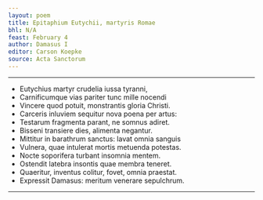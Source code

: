 ```yaml
---
layout: poem
title: Epitaphium Eutychii, martyris Romae
bhl: N/A
feast: February 4
author: Damasus I
editor: Carson Koepke
source: Acta Sanctorum
---
```


---

- Eutychius martyr crudelia iussa tyranni,
- Carnificumque vias pariter tunc mille nocendi
- Vincere quod potuit, monstrantis gloria Christi.
- Carceris inluviem sequitur nova poena per artus:
- Testarum fragmenta parant, ne somnus adiret.
- Bisseni transiere dies, alimenta negantur.
- Mittitur in barathrum sanctus: lavat omnia sanguis
- Vulnera, quae intulerat mortis metuenda potestas.
- Nocte soporifera turbant insomnia mentem.
- Ostendit latebra insontis quae membra teneret.
- Quaeritur, inventus colitur, fovet, omnia praestat.
- Expressit Damasus: meritum venerare sepulchrum.

---

